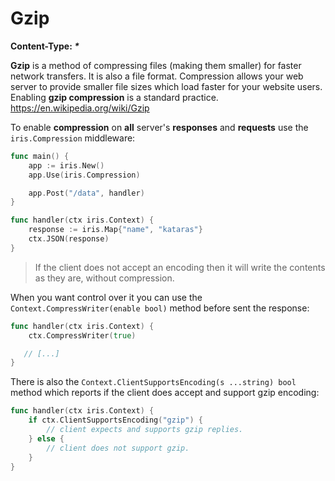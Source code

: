 # Gzip

**Content-Type: _*_**

**Gzip** is a method of compressing files (making them smaller) for faster network transfers. It is also a file format. Compression allows your web server to provide smaller file sizes which load faster for your website users. Enabling **gzip compression** is a standard practice. https://en.wikipedia.org/wiki/Gzip

To enable **compression** on **all** server's **responses** and **requests** use the `iris.Compression` middleware:

```go
func main() {
    app := iris.New()
    app.Use(iris.Compression)

    app.Post("/data", handler)
}

func handler(ctx iris.Context) {
    response := iris.Map{"name", "kataras"}
    ctx.JSON(response)
}
```

> If the client does not accept an encoding then it will write the contents as they are, without compression.

When you want control over it you can use the `Context.CompressWriter(enable bool)` method before sent the response:

```go
func handler(ctx iris.Context) {
    ctx.CompressWriter(true)

   // [...]
}
```

There is also the `Context.ClientSupportsEncoding(s ...string) bool` method which reports if the client does accept and support gzip encoding:

```go
func handler(ctx iris.Context) {
    if ctx.ClientSupportsEncoding("gzip") {
        // client expects and supports gzip replies.
    } else {
        // client does not support gzip.
    }
}
```
<!-- slide:break-80 -->
